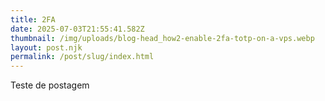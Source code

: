 ```yaml
---
title: 2FA
date: 2025-07-03T21:55:41.582Z
thumbnail: /img/uploads/blog-head_how2-enable-2fa-totp-on-a-vps.webp
layout: post.njk
permalink: /post/slug/index.html
---
```

T﻿este de postagem